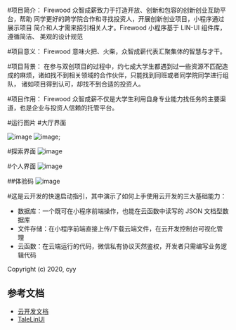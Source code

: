 # 

#项目简介：
Firewood 众智成薪致力于打造开放、创新和包容的创新创业互助平台，帮助
同学更好的跨学院合作和寻找投资人，开展创新创业项目，小程序通过展示项目
简介和人才需来招引相关人才。Firewood 小程序基于 LIN-UI 组件库，遵循简洁、
美观的设计规范


#项目意义：
Firewood 意味火把、火柴，众智成薪代表汇聚集体的智慧与才干。

#项目背景：
在参与双创项目的过程中，约七成大学生都遇到过一些资源不匹配造成的麻烦，诸如找不到相关领域的合作伙伴，只能找到同班或者同学院同学进行组队，
诸如项目得到认可，却找不到合适的投资人。

#项目作用：
Firewood 众智成薪不仅是大学生利用自身专业能力找任务的主要渠道，也是企业与投资人信赖的托管平台。

#运行图片
#大厅界面


![image](https://github.com/cyyfuture/FireWood/blob/master/NO1.png)
![image](https://github.com/cyyfuture/FireWood/blob/master/NO2.png);

#探索界面
![image](https://github.com/cyyfuture/FireWood/blob/master/NO3.png)



#个人界面
![image](https://github.com/cyyfuture/FireWood/blob/master/NO4.png)



##体验码
![image](https://github.com/cyyfuture/FireWood/blob/master/%E4%BD%93%E9%AA%8C%E7%89%88%E4%BA%8C%E7%BB%B4%E7%A0%81.jpg)


#这是云开发的快速启动指引，其中演示了如何上手使用云开发的三大基础能力：

- 数据库：一个既可在小程序前端操作，也能在云函数中读写的 JSON 文档型数据库
- 文件存储：在小程序前端直接上传/下载云端文件，在云开发控制台可视化管理
- 云函数：在云端运行的代码，微信私有协议天然鉴权，开发者只需编写业务逻辑代码


Copyright (c) 2020, cyy

## 参考文档
- [云开发文档](https://developers.weixin.qq.com/miniprogram/dev/wxcloud/basis/getting-started.html)
- [TaleLinUI](https://github.com/TaleLin/lin-ui)
